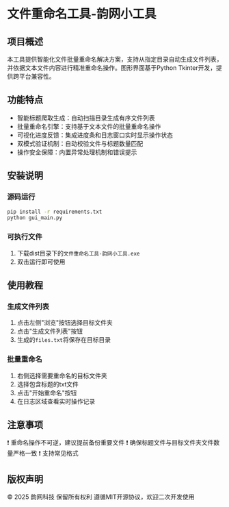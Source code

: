 # 文件重命名工具-韵网小工具

## 项目概述
本工具提供智能化文件批量重命名解决方案，支持从指定目录自动生成文件列表，并依据文本文件内容进行精准重命名操作。图形界面基于Python Tkinter开发，提供跨平台兼容性。

## 功能特点
- 智能标题爬取生成：自动扫描目录生成有序文件列表
- 批量重命名引擎：支持基于文本文件的批量重命名操作
- 可视化进度反馈：集成进度条和日志窗口实时显示操作状态
- 双模式验证机制：自动校验文件与标题数量匹配
- 操作安全保障：内置异常处理机制和错误提示

## 安装说明
### 源码运行
```bash
pip install -r requirements.txt
python gui_main.py
```

### 可执行文件
1. 下载dist目录下的`文件重命名工具-韵网小工具.exe`
2. 双击运行即可使用

## 使用教程
### 生成文件列表
1. 点击左侧"浏览"按钮选择目标文件夹
2. 点击"生成文件列表"按钮
3. 生成的`files.txt`将保存在目标目录

### 批量重命名
1. 右侧选择需要重命名的目标文件夹
2. 选择包含标题的txt文件
3. 点击"开始重命名"按钮
4. 在日志区域查看实时操作记录

## 注意事项
❗ 重命名操作不可逆，建议提前备份重要文件
❗ 确保标题文件与目标文件夹文件数量严格一致
❗ 支持常见格式

## 版权声明
© 2025 韵网科技 保留所有权利
遵循MIT开源协议，欢迎二次开发使用
